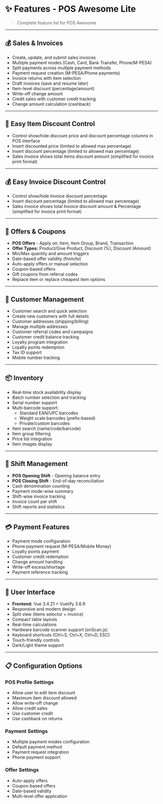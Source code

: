 # ✨ Features - POS Awesome Lite

> Complete feature list for POS Awesome

---

## 💰 Sales & Invoices

- Create, update, and submit sales invoices
- Multiple payment modes (Cash, Card, Bank Transfer, Phone/M-PESA)
- Split payments across multiple payment methods
- Payment request creation (M-PESA/Phone payments)
- Invoice returns with item selection
- Draft invoices (save and resume later)
- Item-level discount (percentage/amount)
- Write-off change amount
- Credit sales with customer credit tracking
- Change amount calculation (cashback)

---

## 💸 Easy Item Discount Control

- Control show/hide discount price and discount percentage columns in POS interface
- Insert discounted price (limited to allowed max percentage)
- Insert discount percentage (limited to allowed max percentage)  
- Sales invoice shows total items discount amount (simplified for invoice print format)

---

## 💰 Easy Invoice Discount Control

- Control show/hide Invoice discount percentage
- Insert discount percentage (limited to allowed max percentage)
- Sales invoice shows total Invoice discount amount & Percentage (simplified for invoice print format)

---

## 🎯 Offers & Coupons

- **POS Offers** - Apply on: Item, Item Group, Brand, Transaction
- **Offer Types:** Product/Give Product, Discount (%), Discount (Amount)
- Min/Max quantity and amount triggers
- Date-based offer validity (from/to)
- Auto-apply offers or manual selection
- Coupon-based offers
- Gift coupons from referral codes
- Replace item or replace cheapest item options

---

## 👥 Customer Management

- Customer search and quick selection
- Create new customers with full details
- Customer addresses (shipping/billing)
- Manage multiple addresses
- Customer referral codes and campaigns
- Customer credit balance tracking
- Loyalty program integration
- Loyalty points redemption
- Tax ID support
- Mobile number tracking

---

## 📦 Inventory

- Real-time stock availability display
- Batch number selection and tracking
- Serial number support
- Multi-barcode support:
  - Standard EAN/UPC barcodes
  - Weight scale barcodes (prefix-based)
  - Private/custom barcodes
- Item search (name/code/barcode)
- Item group filtering
- Price list integration
- Item images display

---

## 🔐 Shift Management

- **POS Opening Shift** - Opening balance entry
- **POS Closing Shift** - End-of-day reconciliation
- Cash denomination counting
- Payment mode-wise summary
- Shift-wise invoice tracking
- Invoice count per shift
- Shift reports and statistics

---

## 💳 Payment Features

- Payment mode configuration
- Phone payment request (M-PESA/Mobile Money)
- Loyalty points payment
- Customer credit redemption
- Change amount handling
- Write-off excess/shortage
- Payment reference tracking

---

## 🎨 User Interface

- **Frontend:** Vue 3.4.21 + Vuetify 3.6.9
- Responsive and modern design
- Split view (items selector + invoice)
- Compact table layouts
- Real-time calculations
- Hardware barcode scanner support (onScan.js)
- Keyboard shortcuts (Ctrl+S, Ctrl+X, Ctrl+D, ESC)
- Touch-friendly controls
- Dark/Light theme support

---

## 📋 Configuration Options

### POS Profile Settings
- Allow user to edit item discount
- Maximum item discount allowed
- Allow write-off change
- Allow credit sales
- Use customer credit
- Use cashback on returns

### Payment Settings
- Multiple payment modes configuration
- Default payment method
- Payment request integration
- Phone payment support

### Offer Settings
- Auto-apply offers
- Coupon-based offers
- Date-based validity
- Multi-level offer application
